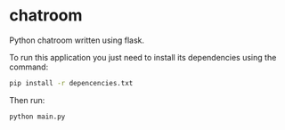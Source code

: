 # chatroom
Python chatroom written using flask. 


To run this application you just need to install its dependencies using the command:
```bash
pip install -r depencencies.txt
```

Then run:
```bash
python main.py
```
